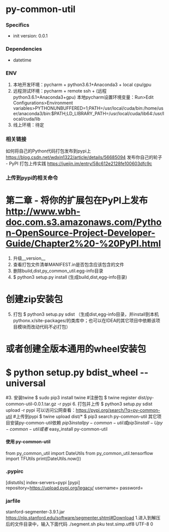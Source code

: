 # py-common-util

### Specifics
- init version: 0.0.1

### Dependencies
- datetime

### ENV
1. 本地开发环境：pycharm + python3.6.1+Anaconda3 + local cpu/gpu
2. 远程测试环境：pycharm + remote ssh + (远程python3.6.1+Anaconda3+gpu)
   本地pycharm设置环境变量：Run>Edit Configurations>Environment variables>PYTHONUNBUFFERED=1;PATH=/usr/local/cuda/bin:/home/user/anaconda3/bin:$PATH;LD_LIBRARY_PATH=/usr/local/cuda/lib64:/usr/local/cuda/lib
3. 线上环境：待定

### 相关链接
如何将自己的Python代码打包发布到pypi上 https://blog.csdn.net/wdxin1322/article/details/56685094
发布你自己的轮子 - PyPI 打包上传实践 https://juejin.im/entry/58c612e2128fe100603dfc9c

### 上传到pypi的相关命令
# 第二章 - 将你的扩展包在PyPI上发布 http://www.wbh-doc.com.s3.amazonaws.com/Python-OpenSource-Project-Developer-Guide/Chapter2%20-%20PyPI.html
1. 升级__version__
2. 查看打包文件清单MANIFEST.in是否包含应该包含的文件
3. 删除build,dist,py_common_util.egg-info目录
4. $ python3 setup.py install (生成build,dist,egg-info目录)
# 创建zip安装包
5. 打包 $ python3 setup.py sdist （生成dist,egg-info目录，并install到本机pythonx.x/site-packages/的类库中；也可以在IDEA的其它项目中依赖该项目模块而改动代码不必打包）
# 或者创建全版本通用的wheel安装包
# $ python setup.py bdist_wheel --universal
#3. 安装twine $ sudo pip3 install twine
#注册包 $ twine register dist/py-common-util-0.0.1.tar.gz -r pypi
6. 打包并上传 $ python3 setup.py sdist upload -r pypi
可以访问公网查看：https://pypi.org/search/?q=py-common-util
#上传到pypi $ twine upload dist/*
$ pip3 search py-common-util
其它项目安装py-common-util依赖 $pip3 install py-common-util 或 pip3 install -U py-common-util
或者$ easy_install py-common-util
#### 使用 py-common-util
from py_common_util import DateUtils
from py_common_util.tensorflow import TFUtils
print(DateUtils.now())

### .pypirc
[distutils]
index-servers=pypi
[pypi]
repository=https://upload.pypi.org/legacy/
username=<username>
password=<password>

### jarfile
stanford-segmenter-3.9.1.jar https://nlp.stanford.edu/software/segmenter.shtml#Download
1.进入到解压后的文件目录中，输入下面代码
./segment.sh pku test.simp.utf8 UTF-8 0